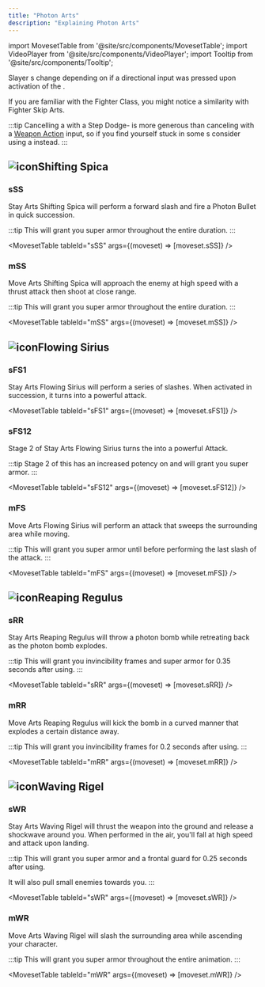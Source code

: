 ```yaml
---
title: "Photon Arts"
description: "Explaining Photon Arts"
---
```


import MovesetTable from '@site/src/components/MovesetTable';
import VideoPlayer from '@site/src/components/VideoPlayer';
import Tooltip from '@site/src/components/Tooltip';

Slayer <Tooltip term="PA" />s change depending on if a directional input was pressed upon activation of the <Tooltip term="PA" />.

If you are familiar with the Fighter Class, you might notice a similarity with Fighter Skip Arts.

:::tip
Cancelling a <Tooltip term="PA" /> with a Step Dodge- is more generous than canceling with a [Weapon Action](/moveset/weapon-action#wa123) input, so if you find yourself stuck in some <Tooltip term="PA" />s consider using a [<Tooltip term="StepC" />](/moveset/counters#stepc-wa) instead.
:::

## <img src="/PA/38px-NGSUIPhotonArtShiftingSpica.png" alt="icon" className="heading-icon"/>Shifting Spica

### sSS
Stay Arts Shifting Spica will perform a forward slash and fire a Photon Bullet in quick succession.

:::tip
This <Tooltip term="PA" /> will grant you super armor throughout the entire duration.
:::

<VideoPlayer src="/PA/sSS.webm" />

<MovesetTable tableId="sSS" args={(moveset) => [moveset.sSS]} />

### mSS
Move Arts Shifting Spica will approach the enemy at high speed with a thrust attack then shoot at close range.

:::tip
This <Tooltip term="PA" /> will grant you super armor throughout the entire duration.
:::

<VideoPlayer src="/PA/mSS.webm" />

<MovesetTable tableId="mSS" args={(moveset) => [moveset.mSS]} />

## <img src="/PA/38px-NGSUIPhotonArtFlowingSirius.png" alt="icon" className="heading-icon"/>Flowing Sirius

### sFS1
Stay Arts Flowing Sirius will perform a series of slashes. When activated in succession, it turns into a powerful attack.

<VideoPlayer src="/PA/sFS1.webm" />

<MovesetTable tableId="sFS1" args={(moveset) => [moveset.sFS1]} />

### sFS12
Stage 2 of Stay Arts Flowing Sirius turns the <Tooltip term="PA" /> into a powerful Attack.

:::tip
Stage 2 of this <Tooltip term="PA" /> has an increased potency on [<Tooltip term="RB" />](/skill-tree/skills#relentless-blade) and will grant you super armor.
:::

<VideoPlayer src="/PA/sFS12.webm" />

<MovesetTable tableId="sFS12" args={(moveset) => [moveset.sFS12]} />

### mFS
Move Arts Flowing Sirius will perform an attack that sweeps the surrounding area while moving.

:::tip
This <Tooltip term="PA" /> will grant you super armor until before performing the last slash of the attack.
:::

<VideoPlayer src="/PA/mFS.webm" />

<MovesetTable tableId="mFS" args={(moveset) => [moveset.mFS]} />

## <img src="/PA/38px-NGSUIPhotonArtReapingRegulus.png" alt="icon" className="heading-icon"/>Reaping Regulus

### sRR
Stay Arts Reaping Regulus will throw a photon bomb while retreating back as the photon bomb explodes.

:::tip
This <Tooltip term="PA" /> will grant you invincibility frames and super armor for 0.35 seconds after using.
:::

<VideoPlayer src="/PA/sRR.webm" />

<MovesetTable tableId="sRR" args={(moveset) => [moveset.sRR]} />

### mRR
Move Arts Reaping Regulus will kick the bomb in a curved manner that explodes a certain distance away.

:::tip
This <Tooltip term="PA" /> will grant you invincibility frames for 0.2 seconds after using.
:::

<VideoPlayer src="/PA/mRR.webm" />

<MovesetTable tableId="mRR" args={(moveset) => [moveset.mRR]} />

## <img src="/PA/38px-NGSUIPhotonArtWavingRigel.png" alt="icon" className="heading-icon"/>Waving Rigel

### sWR
Stay Arts Waving Rigel will thrust the weapon into the ground and release a shockwave around you. When performed in the air, you'll fall at high speed and attack upon landing.

:::tip
This <Tooltip term="PA" /> will grant you super armor and a frontal guard for 0.25 seconds after using.

It will also pull small enemies towards you.
:::

<VideoPlayer src="/PA/sWR.webm" />

<MovesetTable tableId="sWR" args={(moveset) => [moveset.sWR]} />

### mWR
Move Arts Waving Rigel will slash the surrounding area while ascending your character.

:::tip
This <Tooltip term="PA" /> will grant you super armor throughout the entire animation.
:::

<VideoPlayer src="/PA/mWR.webm" />

<MovesetTable tableId="mWR" args={(moveset) => [moveset.mWR]} />